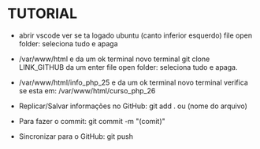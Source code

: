 # TUTORIAL

- abrir vscode ver se ta logado ubuntu (canto inferior esquerdo) file open folder: seleciona tudo e apaga

- /var/www/html e da um ok terminal novo terminal
git clone LINK_GITHUB da um enter file open folder: seleciona tudo e apaga.

- /var/www/html/info_php_25 e da um ok terminal novo terminal verifica se esta em: /var/www/html/curso_php_26

- Replicar/Salvar informações no GitHub: git add . ou (nome do arquivo)

- Para fazer o commit: git commit -m "(comit)"

- Sincronizar para o GitHub: git push  
